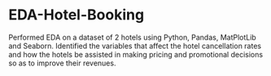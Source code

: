 # EDA-Hotel-Booking
Performed EDA on a dataset of 2 hotels using Python, Pandas, MatPlotLib and
Seaborn.
Identified the variables that affect the hotel cancellation rates and how the hotels be
assisted in making pricing and promotional decisions so as to improve their revenues.
